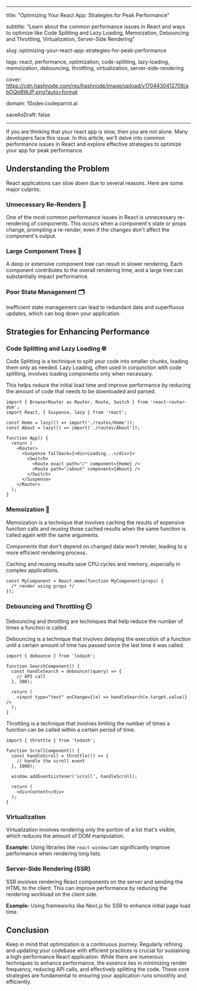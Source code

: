 ﻿---

title:  "Optimizing Your React App: Strategies for Peak Performance"

subtitle:  "Learn about the common performance issues in React and ways to optimize like Code Splitting and Lazy Loading, Memoization, Debouncing and Throttling, Virtualization, Server-Side Rendering"

slug:  optimizing-your-react-app-strategies-for-peak-performance

tags:  react, performance, optimization, code-splitting, lazy-loading, memoization, debouncing, throttling, virtualization, server-side-rendering

cover:  https://cdn.hashnode.com/res/hashnode/image/upload/v1704430412709/abOQeBWJP.png?auto=format

domain:  10xdev.codeparrot.ai

saveAsDraft:  false

---

  

If you are thinking that your react app is slow, then you are not alone. Many developers face this issue. In this article, we'll delve into common performance issues in React and explore effective strategies to optimize your app for peak performance.

  

##  Understanding the Problem

  

React applications can slow down due to several reasons. Here are some major culprits:

  

### Unnecessary Re-Renders 🔄

  

One of the most common performance issues in React is unnecessary re-rendering of components. This occurs when a component's state or props change, prompting a re-render, even if the changes don't affect the component's output.

  

###  Large Component Trees 🌳

  

A deep or extensive component tree can result in slower rendering. Each component contributes to the overall rendering time, and a large tree can substantially impact performance.

  

###  Poor State Management 🗂️

  

Inefficient state management can lead to redundant data and superfluous updates, which can bog down your application.

  

## Strategies for Enhancing Performance

  
### Code Splitting and Lazy Loading 🌐

Code Splitting is a technique to split your code into smaller chunks, loading them only as needed. Lazy Loading, often used in conjunction with code splitting, involves loading components only when necessary. 

This helps reduce the initial load time and improve performance by reducing the amount of code that needs to be downloaded and parsed.

```
import { BrowserRouter as Router, Route, Switch } from 'react-router-dom';
import React, { Suspense, lazy } from 'react';

const Home = lazy(() => import('./routes/Home'));
const About = lazy(() => import('./routes/About'));

function App() {
  return (
    <Router>
      <Suspense fallback={<div>Loading...</div>}>
        <Switch>
          <Route exact path="/" component={Home} />
          <Route path="/about" component={About} />
        </Switch>
      </Suspense>
    </Router>
  );
}
```

### Memoization 💭

Memoization is a technique that involves caching the results of expensive function calls and reusing those cached results when the same function is called again with the same arguments. 

Components that don't depend on changed data won't render, leading to a more efficient rendering process. 

Caching and reusing results save CPU cycles and memory, especially in complex applications.

```
const MyComponent = React.memo(function MyComponent(props) {
  /* render using props */
});
```

### Debouncing and Throttling ⏲️

Debouncing and throttling are techniques that help reduce the number of times a function is called. 

Debouncing is a technique that involves delaying the execution of a function until a certain amount of time has passed since the last time it was called. 

```
import { debounce } from 'lodash';

function SearchComponent() {
  const handleSearch = debounce((query) => {
    // API call
  }, 300);

  return (
    <input type="text" onChange={(e) => handleSearch(e.target.value)} />
  );
}
```

Throttling is a technique that involves limiting the number of times a function can be called within a certain period of time. 

```
import { throttle } from 'lodash';

function ScrollComponent() {
  const handleScroll = throttle(() => {
    // handle the scroll event
  }, 1000);

  window.addEventListener('scroll', handleScroll);

  return (
    <div>Content</div>
  );
}
```

### Virtualization

Virtualization involves rendering only the portion of a list that's visible, which reduces the amount of DOM manipulation.

**Example:** Using libraries like `react-window` can significantly improve performance when rendering long lists.

### Server-Side Rendering (SSR)

SSR involves rendering React components on the server and sending the HTML to the client. This can improve performance by reducing the rendering workload on the client side.

**Example:** Using frameworks like Next.js for SSR to enhance initial page load time.

## Conclusion

Keep in mind that optimization is a continuous journey. Regularly refining and updating your codebase with efficient practices is crucial for sustaining a high-performance React application. While there are numerous techniques to enhance performance, the essence lies in minimizing render frequency, reducing API calls, and effectively splitting the code. These core strategies are fundamental to ensuring your application runs smoothly and efficiently.
